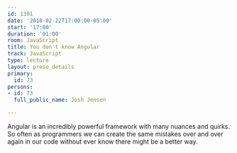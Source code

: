 ```yaml
---
id: 1391
date: '2018-02-22T17:00:00-05:00'
start: '17:00'
duration: '01:00'
room: JavaScript
title: You don't know Angular
track: JavaScript
type: lecture
layout: preso_details
primary:
  id: 73
persons:
- id: 73
  full_public_name: Josh Jensen

---
```

Angular is an incredibly powerful framework with many nuances and quirks. So often as programmers we can create the same mistakes over and over again in our code without ever know there might be a better way. 